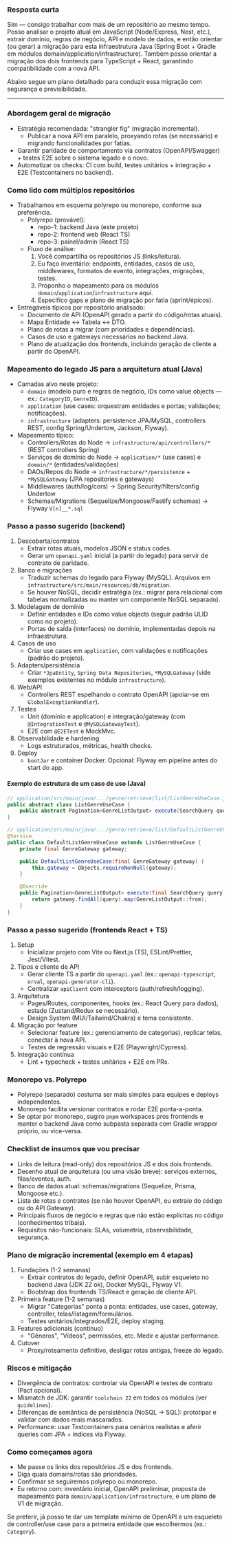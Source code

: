 ### Resposta curta

Sim — consigo trabalhar com mais de um repositório ao mesmo tempo. Posso analisar o projeto atual em
JavaScript (Node/Express, Nest, etc.), extrair domínio, regras de negócio, API e modelo de dados, e
então orientar (ou gerar) a migração para esta infraestrutura Java (Spring Boot + Gradle em módulos
domain/application/infrastructure). Também posso orientar a migração dos dois frontends para
TypeScript + React, garantindo compatibilidade com a nova API.

Abaixo segue um plano detalhado para conduzir essa migração com segurança e previsibilidade.

---

### Abordagem geral de migração

- Estratégia recomendada: "strangler fig" (migração incremental).
    - Publicar a nova API em paralelo, proxyando rotas (se necessário) e migrando funcionalidades
      por fatias.
- Garantir paridade de comportamento via contratos (OpenAPI/Swagger) + testes E2E sobre o sistema
  legado e o novo.
- Automatizar os checks: CI com build, testes unitários + integração + E2E (Testcontainers no
  backend).

### Como lido com múltiplos repositórios

- Trabalhamos em esquema polyrepo ou monorepo, conforme sua preferência.
    - Polyrepo (provável):
        - repo-1: backend Java (este projeto)
        - repo-2: frontend web (React TS)
        - repo-3: painel/admin (React TS)
    - Fluxo de análise:
        1) Você compartilha os repositórios JS (links/leitura).
        2) Eu faço inventário: endpoints, entidades, casos de uso, middlewares, formatos de evento,
           integrações, migrações, testes.
        3) Proponho o mapeamento para os módulos `domain`/`application`/`infrastructure` aqui.
        4) Especifico gaps e plano de migração por fatia (sprint/épicos).
- Entregáveis típicos por repositório analisado:
    - Documento de API (OpenAPI gerado a partir do código/rotas atuais).
    - Mapa Entidade ↔ Tabela ↔ DTO.
    - Plano de rotas a migrar (com prioridades e dependências).
    - Casos de uso e gateways necessários no backend Java.
    - Plano de atualização dos frontends, incluindo geração de cliente a partir do OpenAPI.

### Mapeamento do legado JS para a arquitetura atual (Java)

- Camadas alvo neste projeto:
    - `domain` (modelo puro e regras de negócio, IDs como value objects — ex.: `CategoryID`,
      `GenreID`).
    - `application` (use cases: orquestram entidades e portas; validações; notificações).
    - `infrastructure` (adapters: persistence JPA/MySQL, controllers REST, config Spring/Undertow,
      Jackson, Flyway).
- Mapeamento típico:
    - Controllers/Rotas do Node → `infrastructure/api/controllers/*` (REST controllers Spring)
    - Serviços de domínio do Node → `application/*` (use cases) e `domain/*` (entidades/validações)
    - DAOs/Repos do Node → `infrastructure/*/persistence` + `*MySQLGateway` (JPA repositories e
      gateways)
    - Middlewares (auth/log/cors) → Spring Security/filters/config Undertow
    - Schemas/Migrations (Sequelize/Mongoose/Fastify schemas) → Flyway `V[n]__*.sql`

### Passo a passo sugerido (backend)

1) Descoberta/contratos
    - Extrair rotas atuais, modelos JSON e status codes.
    - Gerar um `openapi.yaml` inicial (a partir do legado) para servir de contrato de paridade.
2) Banco e migrações
    - Traduzir schemas do legado para Flyway (MySQL). Arquivos em
      `infrastructure/src/main/resources/db/migration`.
    - Se houver NoSQL, decidir estratégia (ex.: migrar para relacional com tabelas normalizadas ou
      manter um componente NoSQL separado).
3) Modelagem de domínio
    - Definir entidades e IDs como value objects (seguir padrão ULID como no projeto).
    - Portas de saída (interfaces) no domínio, implementadas depois na infraestrutura.
4) Casos de uso
    - Criar use cases em `application`, com validações e notificações (padrão do projeto).
5) Adapters/persistência
    - Criar `*JpaEntity`, `Spring Data Repositories`, `*MySQLGateway` (vide exemplos existentes no
      módulo `infrastructure`).
6) Web/API
    - Controllers REST espelhando o contrato OpenAPI (apoiar-se em `GlobalExceptionHandler`).
7) Testes
    - Unit (domínio e application) e integração/gateway (com `@IntegrationTest` e
      `@MySQLGatewayTest`).
    - E2E com `@E2ETest` e MockMvc.
8) Observabilidade e hardening
    - Logs estruturados, métricas, health checks.
9) Deploy
    - `bootJar` e container Docker. Opcional: Flyway em pipeline antes do start do app.

#### Exemplo de estrutura de um caso de uso (Java)

```java
// application/src/main/java/.../genre/retrieve/list/ListGenreUseCase.java
public abstract class ListGenreUseCase {
    public abstract Pagination<GenreListOutput> execute(SearchQuery query);
}

// application/src/main/java/.../genre/retrieve/list/DefaultListGenreUseCase.java
@Service
public class DefaultListGenreUseCase extends ListGenreUseCase {
    private final GenreGateway gateway;

    public DefaultListGenreUseCase(final GenreGateway gateway) {
        this.gateway = Objects.requireNonNull(gateway);
    }

    @Override
    public Pagination<GenreListOutput> execute(final SearchQuery query) {
        return gateway.findAll(query).map(GenreListOutput::from);
    }
}
```

### Passo a passo sugerido (frontends React + TS)

1) Setup
    - Inicializar projeto com Vite ou Next.js (TS), ESLint/Prettier, Jest/Vitest.
2) Tipos e cliente de API
    - Gerar cliente TS a partir do `openapi.yaml` (ex.: `openapi-typescript`, `orval`,
      `openapi-generator-cli`).
    - Centralizar `apiClient` com interceptors (auth/refresh/logging).
3) Arquitetura
    - Pages/Routes, componentes, hooks (ex.: React Query para dados), estado (Zustand/Redux se
      necessário).
    - Design System (MUI/Tailwind/Chakra) e tema consistente.
4) Migração por feature
    - Selecionar feature (ex.: gerenciamento de categorias), replicar telas, conectar à nova API.
    - Testes de regressão visuais e E2E (Playwright/Cypress).
5) Integração contínua
    - Lint + typecheck + testes unitários + E2E em PRs.

### Monorepo vs. Polyrepo

- Polyrepo (separado) costuma ser mais simples para equipes e deploys independentes.
- Monorepo facilita versionar contratos e rodar E2E ponta-a-ponta.
- Se optar por monorepo, sugiro `pnpm` workspaces pros frontends e manter o backend Java como
  subpasta separada com Gradle wrapper próprio, ou vice-versa.

### Checklist de insumos que vou precisar

- Links de leitura (read-only) dos repositórios JS e dos dois frontends.
- Desenho atual de arquitetura (ou uma visão breve): serviços externos, filas/eventos, auth.
- Banco de dados atual: schemas/migrations (Sequelize, Prisma, Mongoose etc.).
- Lista de rotas e contratos (se não houver OpenAPI, eu extraio do código ou do API Gateway).
- Principais fluxos de negócio e regras que não estão explícitas no código (conhecimentos tribais).
- Requisitos não-funcionais: SLAs, volumetria, observabilidade, segurança.

### Plano de migração incremental (exemplo em 4 etapas)

1) Fundações (1-2 semanas)
    - Extrair contratos do legado, definir OpenAPI, subir esqueleto no backend Java (JDK 22 ok),
      Docker MySQL, Flyway V1.
    - Bootstrap dos frontends TS/React e geração de cliente API.
2) Primeira feature (1-2 semanas)
    - Migrar "Categorias" ponta a ponta: entidades, use cases, gateway, controller,
      telas/listagem/formulários.
    - Testes unitários/integrados/E2E, deploy staging.
3) Features adicionais (contínuo)
    - "Gêneros", "Vídeos", permissões, etc. Medir e ajustar performance.
4) Cutover
    - Proxy/roteamento definitivo, desligar rotas antigas, freeze do legado.

### Riscos e mitigação

- Divergência de contratos: controlar via OpenAPI e testes de contrato (Pact opcional).
- Mismatch de JDK: garantir `toolchain 22` em todos os módulos (ver `guidelines`).
- Diferenças de semântica de persistência (NoSQL → SQL): prototipar e validar com dados reais
  mascarados.
- Performance: usar Testcontainers para cenários realistas e aferir queries com JPA + índices via
  Flyway.

### Como começamos agora

- Me passe os links dos repositórios JS e dos frontends.
- Diga quais domains/rotas são prioridades.
- Confirmar se seguiremos polyrepo ou monorepo.
- Eu retorno com: inventário inicial, OpenAPI preliminar, proposta de mapeamento para
  `domain/application/infrastructure`, e um plano de V1 de migração.

Se preferir, já posso te dar um template mínimo de OpenAPI e um esqueleto de controller/use case
para a primeira entidade que escolhermos (ex.: `Category`).
